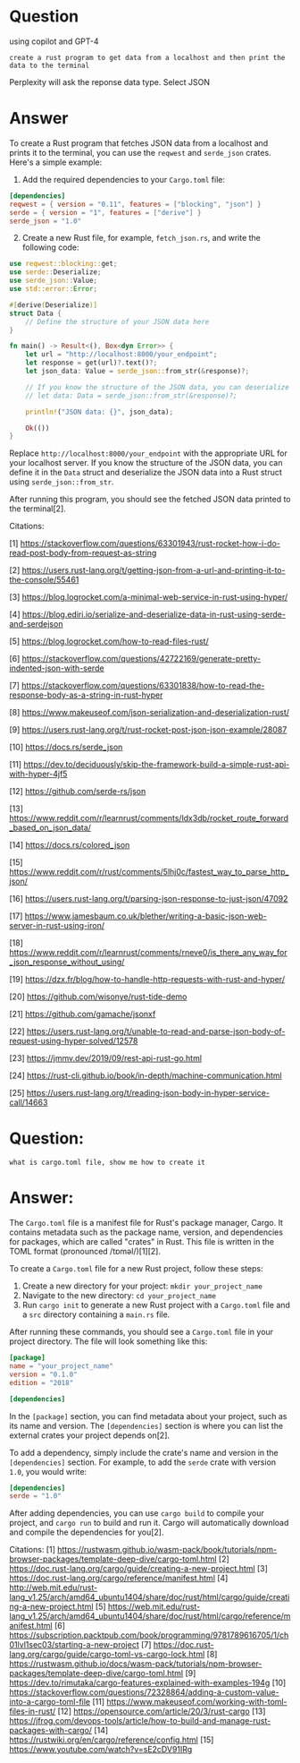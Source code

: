 # Question

using copilot and GPT-4
```
create a rust program to get data from a localhost and then print the data to the terminal
```
Perplexity will ask the reponse data type. Select JSON

# Answer

To create a Rust program that fetches JSON data from a localhost and prints it to the terminal, you can use the `reqwest` and `serde_json` crates. Here's a simple example:

1. Add the required dependencies to your `Cargo.toml` file:

```toml
[dependencies]
reqwest = { version = "0.11", features = ["blocking", "json"] }
serde = { version = "1", features = ["derive"] }
serde_json = "1.0"
```

2. Create a new Rust file, for example, `fetch_json.rs`, and write the following code:

```rust
use reqwest::blocking::get;
use serde::Deserialize;
use serde_json::Value;
use std::error::Error;

#[derive(Deserialize)]
struct Data {
    // Define the structure of your JSON data here
}

fn main() -> Result<(), Box<dyn Error>> {
    let url = "http://localhost:8000/your_endpoint";
    let response = get(url)?.text()?;
    let json_data: Value = serde_json::from_str(&response)?;

    // If you know the structure of the JSON data, you can deserialize it into a Rust struct
    // let data: Data = serde_json::from_str(&response)?;

    println!("JSON data: {}", json_data);

    Ok(())
}
```

Replace `http://localhost:8000/your_endpoint` with the appropriate URL for your localhost server. If you know the structure of the JSON data, you can define it in the `Data` struct and deserialize the JSON data into a Rust struct using `serde_json::from_str`.

After running this program, you should see the fetched JSON data printed to the terminal[2].

Citations:

[1] https://stackoverflow.com/questions/63301943/rust-rocket-how-i-do-read-post-body-from-request-as-string

[2] https://users.rust-lang.org/t/getting-json-from-a-url-and-printing-it-to-the-console/55461

[3] https://blog.logrocket.com/a-minimal-web-service-in-rust-using-hyper/

[4] https://blog.ediri.io/serialize-and-deserialize-data-in-rust-using-serde-and-serdejson

[5] https://blog.logrocket.com/how-to-read-files-rust/

[6] https://stackoverflow.com/questions/42722169/generate-pretty-indented-json-with-serde

[7] https://stackoverflow.com/questions/63301838/how-to-read-the-response-body-as-a-string-in-rust-hyper

[8] https://www.makeuseof.com/json-serialization-and-deserialization-rust/

[9] https://users.rust-lang.org/t/rust-rocket-post-json-json-example/28087

[10] https://docs.rs/serde_json

[11] https://dev.to/deciduously/skip-the-framework-build-a-simple-rust-api-with-hyper-4jf5

[12] https://github.com/serde-rs/json

[13] https://www.reddit.com/r/learnrust/comments/ldx3db/rocket_route_forward_based_on_json_data/

[14] https://docs.rs/colored_json

[15] https://www.reddit.com/r/rust/comments/5lhj0c/fastest_way_to_parse_http_json/

[16] https://users.rust-lang.org/t/parsing-json-response-to-just-json/47092

[17] https://www.jamesbaum.co.uk/blether/writing-a-basic-json-web-server-in-rust-using-iron/

[18] https://www.reddit.com/r/learnrust/comments/rneve0/is_there_any_way_for_json_response_without_using/

[19] https://dzx.fr/blog/how-to-handle-http-requests-with-rust-and-hyper/

[20] https://github.com/wisonye/rust-tide-demo

[21] https://github.com/gamache/jsonxf

[22] https://users.rust-lang.org/t/unable-to-read-and-parse-json-body-of-request-using-hyper-solved/12578

[23] https://jmmv.dev/2019/09/rest-api-rust-go.html

[24] https://rust-cli.github.io/book/in-depth/machine-communication.html

[25] https://users.rust-lang.org/t/reading-json-body-in-hyper-service-call/14663

# Question:

```
what is cargo.toml file, show me how to create it

```

# Answer:

The `Cargo.toml` file is a manifest file for Rust's package manager, Cargo. It contains metadata such as the package name, version, and dependencies for packages, which are called "crates" in Rust. This file is written in the TOML format (pronounced /tɒməl/)[1][2].

To create a `Cargo.toml` file for a new Rust project, follow these steps:

1. Create a new directory for your project: `mkdir your_project_name`
2. Navigate to the new directory: `cd your_project_name`
3. Run `cargo init` to generate a new Rust project with a `Cargo.toml` file and a `src` directory containing a `main.rs` file.

After running these commands, you should see a `Cargo.toml` file in your project directory. The file will look something like this:

```toml
[package]
name = "your_project_name"
version = "0.1.0"
edition = "2018"

[dependencies]
```

In the `[package]` section, you can find metadata about your project, such as its name and version. The `[dependencies]` section is where you can list the external crates your project depends on[2].

To add a dependency, simply include the crate's name and version in the `[dependencies]` section. For example, to add the `serde` crate with version `1.0`, you would write:

```toml
[dependencies]
serde = "1.0"
```

After adding dependencies, you can use `cargo build` to compile your project, and `cargo run` to build and run it. Cargo will automatically download and compile the dependencies for you[2].

Citations:
[1] https://rustwasm.github.io/wasm-pack/book/tutorials/npm-browser-packages/template-deep-dive/cargo-toml.html
[2] https://doc.rust-lang.org/cargo/guide/creating-a-new-project.html
[3] https://doc.rust-lang.org/cargo/reference/manifest.html
[4] http://web.mit.edu/rust-lang_v1.25/arch/amd64_ubuntu1404/share/doc/rust/html/cargo/guide/creating-a-new-project.html
[5] https://web.mit.edu/rust-lang_v1.25/arch/amd64_ubuntu1404/share/doc/rust/html/cargo/reference/manifest.html
[6] https://subscription.packtpub.com/book/programming/9781789616705/1/ch01lvl1sec03/starting-a-new-project
[7] https://doc.rust-lang.org/cargo/guide/cargo-toml-vs-cargo-lock.html
[8] https://rustwasm.github.io/docs/wasm-pack/tutorials/npm-browser-packages/template-deep-dive/cargo-toml.html
[9] https://dev.to/rimutaka/cargo-features-explained-with-examples-194g
[10] https://stackoverflow.com/questions/72328864/adding-a-custom-value-into-a-cargo-toml-file
[11] https://www.makeuseof.com/working-with-toml-files-in-rust/
[12] https://opensource.com/article/20/3/rust-cargo
[13] https://jfrog.com/devops-tools/article/how-to-build-and-manage-rust-packages-with-cargo/
[14] https://rustwiki.org/en/cargo/reference/config.html
[15] https://www.youtube.com/watch?v=sE2cDV91IRg